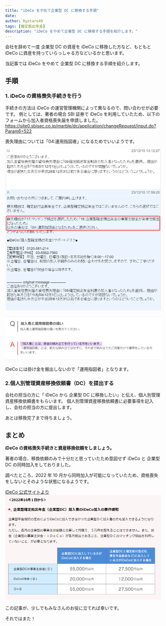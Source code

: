 ```yaml
---
title: "iDeCo をやめて企業型 DC に移換する手順"
date:
author: Ryotaro49
tags: [確定拠出年金]
description: "iDeCo をやめて企業型 DC に移換する手順を紹介します。"
---
```


会社を辞めて一度 企業型 DC の資産を iDeCo に移換した方など、もともと iDeCo に資産を持っていらっしゃる方などいるかと思います。

当記事では iDeCo をやめて 企業型 DC に移換する手順を紹介します。

## 手順

### 1. iDeCo の資格喪失手続きを行う

手続きの方法は iDeCo の運営管理機関によって異なるので、問い合わせが必要です。
例としては、著者の場合 SBI 証券で iDeCo を利用していたため、以下のフォームから加入者資格喪失届を申請しました。
https://site0.sbisec.co.jp/marble/dc/application/changeRequest/input.do?Param6=522

喪失理由については「04:運用指図者」になるためでいいようです。

![喪失理由](images/sousitsu_riyu.png)

![加入者と運用指図者の違い](images/kanyusya_unyousasizusya.png)

iDeCo には掛け金を搬出しないので「運用指図者」となります。

### 2.個人別管理資産移換依頼書（DC）を提出する

会社の担当の方に「 iDeCo から 企業型 DC に移換したい」と伝え、個人別管理資産移換依頼書をもらいます。
個人別管理資産移換依頼書に必要事項を記入し、会社の担当の方に提出します。

あとは移換完了まで待ちましょう。

## まとめ

**iDeCo の資格喪失手続きと資産移換依頼をしましょう。**

著者の場合、移換依頼のみで十分だと思っていたため意図せず iDeCo と 企業型 DC の同時加入をしておりました。

調べたところ、2022 年 10 月から同時加入が可能になっていたため、資格喪失をしないとそのような状態になるようです。

[iDeCo 公式サイトより](https://www.ideco-koushiki.jp/library/2022kaisei/)
![2022年の制度改正](images/DC_iDeCo.png)

この記事が、少しでもみなさんのお役に立てれば幸いです。

それではまた！
